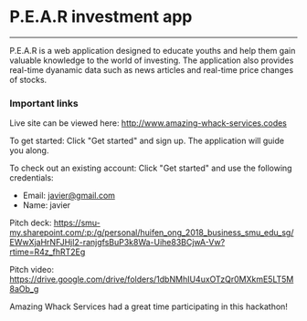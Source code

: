 # P.E.A.R investment app
---
P.E.A.R is a web application designed to educate youths and help them gain valuable knowledge to the world of investing. The application also provides real-time dyanamic data such as news articles and real-time price changes of stocks.

### Important links
Live site can be viewed here: http://www.amazing-whack-services.codes

To get started: Click "Get started" and sign up. The application will guide you along. 

To check out an existing account: Click "Get started" and use the following credentials:
- Email: javier@gmail.com
- Name: javier

Pitch deck: https://smu-my.sharepoint.com/:p:/g/personal/huifen_ong_2018_business_smu_edu_sg/EWwXjaHrNFJHjl2-ranjgfsBuP3k8Wa-Uihe83BCjwA-Vw?rtime=R4z_fhRT2Eg

Pitch video: https://drive.google.com/drive/folders/1dbNMhIU4uxOTzQr0MXkmE5LT5M8aOb_g


Amazing Whack Services had a great time participating in this hackathon! 

